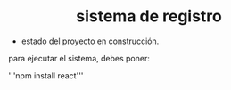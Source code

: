 <h1 align="center"> sistema de registro </h1>

- estado del proyecto en construcción.

para ejecutar el sistema, debes poner:

'''npm install react'''
